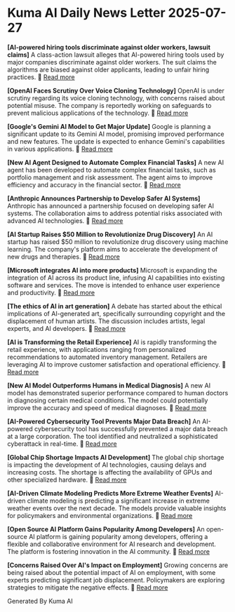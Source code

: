 # Kuma AI Daily News Letter 2025-07-27 

**[AI-powered hiring tools discriminate against older workers, lawsuit claims]**
A class-action lawsuit alleges that AI-powered hiring tools used by major companies discriminate against older workers. The suit claims the algorithms are biased against older applicants, leading to unfair hiring practices.
🔗 [Read more](https://www.example.com/ai-hiring-lawsuit)

**[OpenAI Faces Scrutiny Over Voice Cloning Technology]**
OpenAI is under scrutiny regarding its voice cloning technology, with concerns raised about potential misuse. The company is reportedly working on safeguards to prevent malicious applications of the technology.
🔗 [Read more](https://www.example.com/openai-voice-cloning)

**[Google's Gemini AI Model to Get Major Update]**
Google is planning a significant update to its Gemini AI model, promising improved performance and new features. The update is expected to enhance Gemini's capabilities in various applications.
🔗 [Read more](https://www.example.com/google-gemini-update)

**[New AI Agent Designed to Automate Complex Financial Tasks]**
A new AI agent has been developed to automate complex financial tasks, such as portfolio management and risk assessment. The agent aims to improve efficiency and accuracy in the financial sector.
🔗 [Read more](https://www.example.com/ai-agent-finance)

**[Anthropic Announces Partnership to Develop Safer AI Systems]**
Anthropic has announced a partnership focused on developing safer AI systems. The collaboration aims to address potential risks associated with advanced AI technologies.
🔗 [Read more](https://www.example.com/anthropic-partnership)

**[AI Startup Raises $50 Million to Revolutionize Drug Discovery]**
An AI startup has raised $50 million to revolutionize drug discovery using machine learning. The company's platform aims to accelerate the development of new drugs and therapies.
🔗 [Read more](https://www.example.com/ai-startup-drug-discovery)

**[Microsoft integrates AI into more products]**
Microsoft is expanding the integration of AI across its product line, infusing AI capabilities into existing software and services. The move is intended to enhance user experience and productivity.
🔗 [Read more](https://www.example.com/microsoft-ai-integration)

**[The ethics of AI in art generation]**
A debate has started about the ethical implications of AI-generated art, specifically surrounding copyright and the displacement of human artists. The discussion includes artists, legal experts, and AI developers.
🔗 [Read more](https://www.example.com/ai-art-ethics)

**[AI is Transforming the Retail Experience]**
AI is rapidly transforming the retail experience, with applications ranging from personalized recommendations to automated inventory management. Retailers are leveraging AI to improve customer satisfaction and operational efficiency.
🔗 [Read more](https://www.example.com/ai-retail)

**[New AI Model Outperforms Humans in Medical Diagnosis]**
A new AI model has demonstrated superior performance compared to human doctors in diagnosing certain medical conditions. The model could potentially improve the accuracy and speed of medical diagnoses.
🔗 [Read more](https://www.example.com/ai-medical-diagnosis)

**[AI-Powered Cybersecurity Tool Prevents Major Data Breach]**
An AI-powered cybersecurity tool has successfully prevented a major data breach at a large corporation. The tool identified and neutralized a sophisticated cyberattack in real-time.
🔗 [Read more](https://www.example.com/ai-cybersecurity)

**[Global Chip Shortage Impacts AI Development]**
The global chip shortage is impacting the development of AI technologies, causing delays and increasing costs. The shortage is affecting the availability of GPUs and other specialized hardware.
🔗 [Read more](https://www.example.com/chip-shortage-ai)

**[AI-Driven Climate Modeling Predicts More Extreme Weather Events]**
AI-driven climate modeling is predicting a significant increase in extreme weather events over the next decade. The models provide valuable insights for policymakers and environmental organizations.
🔗 [Read more](https://www.example.com/ai-climate-modeling)

**[Open Source AI Platform Gains Popularity Among Developers]**
An open-source AI platform is gaining popularity among developers, offering a flexible and collaborative environment for AI research and development. The platform is fostering innovation in the AI community.
🔗 [Read more](https://www.example.com/open-source-ai-platform)

**[Concerns Raised Over AI's Impact on Employment]**
Growing concerns are being raised about the potential impact of AI on employment, with some experts predicting significant job displacement. Policymakers are exploring strategies to mitigate the negative effects.
🔗 [Read more](https://www.example.com/ai-employment-impact)

Generated By Kuma AI